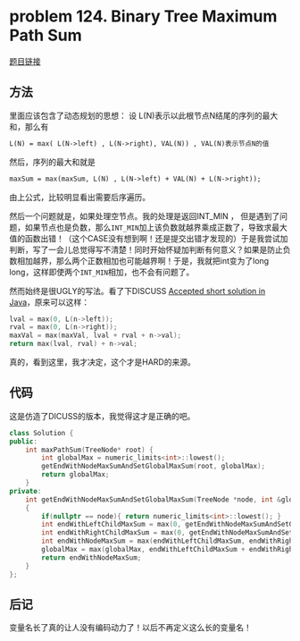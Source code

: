 # problem 124. Binary Tree Maximum Path Sum

[题目链接](https://leetcode.com/problems/binary-tree-maximum-path-sum/)

## 方法

里面应该包含了动态规划的思想： 设 L(N)表示以此根节点N结尾的序列的最大和，那么有 

```XML
L(N) = max( L(N->left) , L(N->right), VAL(N)) , VAL(N)表示节点N的值
```

然后，序列的最大和就是 

```XML
maxSum = max(maxSum, L(N) , L(N->left) + VAL(N) + L(N->right));
```

由上公式，比较明显看出需要后序遍历。

然后一个问题就是，如果处理空节点。我的处理是返回INT_MIN ， 但是遇到了问题，如果节点也是负数，那么`INT_MIN`加上该负数就越界乘成正数了，导致求最大值的函数出错！（这个CASE没有想到啊！还是提交出错才发现的）于是我尝试加判断，写了一会儿总觉得写不清楚！同时开始怀疑加判断有何意义？如果是防止负数相加越界，那么两个正数相加也可能越界啊！于是，我就把int变为了long long，这样即使两个`INT_MIN`相加，也不会有问题了。

然而始终是很UGLY的写法。看了下DISCUSS [Accepted short solution in Java](https://discuss.leetcode.com/topic/4407/accepted-short-solution-in-java)，原来可以这样：

```C++
lval = max(0, L(n->left));
rval = max(0, L(n->right));
maxVal = max(maxVal, lval + rval + n->val);
return max(lval, rval) + n->val;
```

真的，看到这里，我才决定，这个才是HARD的来源。

## 代码

这是仿造了DICUSS的版本，我觉得这才是正确的吧。

```C++
class Solution {
public:
    int maxPathSum(TreeNode* root) {
        int globalMax = numeric_limits<int>::lowest();
        getEndWithNodeMaxSumAndSetGlobalMaxSum(root, globalMax);
        return globalMax;
    }
private:
    int getEndWithNodeMaxSumAndSetGlobalMaxSum(TreeNode *node, int &globalMax)
    {
        if(nullptr == node){ return numeric_limits<int>::lowest(); }
        int endWithLeftChildMaxSum = max(0, getEndWithNodeMaxSumAndSetGlobalMaxSum(node->left, globalMax));
        int endWithRightChildMaxSum = max(0, getEndWithNodeMaxSumAndSetGlobalMaxSum(node->right, globalMax));
        int endWithNodeMaxSum = max(endWithLeftChildMaxSum, endWithRightChildMaxSum) + node->val;
        globalMax = max(globalMax, endWithLeftChildMaxSum + endWithRightChildMaxSum + node->val);
        return endWithNodeMaxSum;
    }
};
```

## 后记

变量名长了真的让人没有编码动力了！以后不再定义这么长的变量名！
